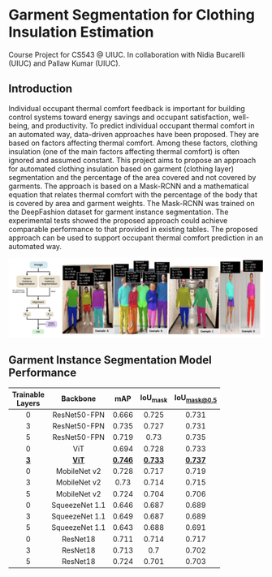 # Garment Segmentation for Clothing Insulation Estimation
Course Project for CS543 @ UIUC. In collaboration with Nidia Bucarelli (UIUC) and Pallaw Kumar (UIUC).

## Introduction
Individual occupant thermal comfort feedback is important for building control systems toward energy savings and occupant satisfaction, well-being, and productivity. To predict individual occupant thermal comfort in an automated way, data-driven approaches have been proposed. They are based on factors affecting thermal comfort. Among these factors, clothing insulation (one of the main factors affecting thermal comfort) is often ignored and assumed constant. This project aims to propose an approach for automated clothing insulation based on garment (clothing layer) segmentation and the percentage of the area covered and not covered by garments. The approach is based on a Mask-RCNN and a mathematical equation that relates thermal comfort with the percentage of the body that is covered by area and garment weights. The Mask-RCNN was trained on the DeepFashion dataset for garment instance segmentation. The experimental tests showed the proposed approach  could achieve comparable performance to that provided in existing tables. The proposed approach can be used to support occupant thermal comfort prediction in an automated way.

![clo](images/clo.png)

## Garment Instance Segmentation Model Performance
|  Trainable<br>Layers    | Backbone       |   mAP |   IoU<sub>mask</sub> |   IoU<sub>mask@0.5</sub> |
| :---: | :--------------: | :----: | :--------: | :-----------: |
|    0 | ResNet50-FPN    | 0.666 |     0.725 |        0.731 |
|    3 | ResNet50-FPN    | 0.735 |     0.727 |        0.731 |
|    5 | ResNet50-FPN    | 0.719 |     0.73  |        0.735 |
|    0 | ViT             | 0.694 |     0.728 |        0.733 |
| <ins>**3**</ins> | <ins>**ViT**</ins>     | <ins>**0.746**</ins> | <ins>**0.733**</ins> | <ins>**0.737**</ins> |
|    0 | MobileNet v2    | 0.728 |     0.717 |        0.719 |
|    3 | MobileNet v2    | 0.73  |     0.714 |        0.715 |
|    5 | MobileNet v2    | 0.724 |     0.704 |        0.706 |
|    0 | SqueezeNet 1.1  | 0.646 |     0.687 |        0.689 |
|    3 | SqueezeNet 1.1  | 0.649 |     0.687 |        0.689 |
|    5 | SqueezeNet 1.1  | 0.643 |     0.688 |        0.691 |
|    0 | ResNet18        | 0.711 |     0.714 |        0.717 |
|    3 | ResNet18        | 0.713 |     0.7   |        0.702 |
|    5 | ResNet18        | 0.724 |     0.701 |        0.703 |

